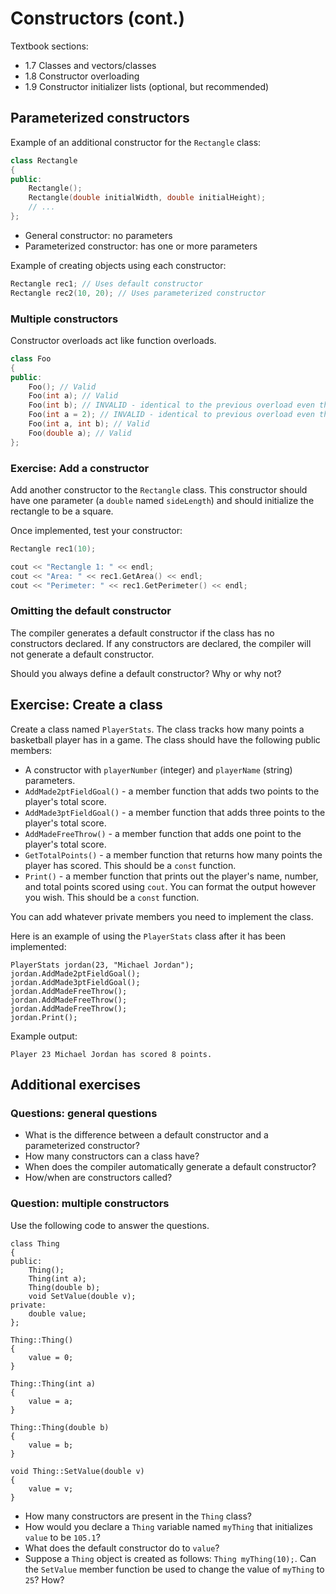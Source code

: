 # Constructors (cont.)

Textbook sections:

- 1.7 Classes and vectors/classes
- 1.8 Constructor overloading
- 1.9 Constructor initializer lists (optional, but recommended)

## Parameterized constructors

Example of an additional constructor for the `Rectangle` class:

```cpp
class Rectangle
{
public:
    Rectangle();
    Rectangle(double initialWidth, double initialHeight);
    // ...
};
```

- General constructor: no parameters
- Parameterized constructor: has one or more parameters

Example of creating objects using each constructor:

```cpp
Rectangle rec1; // Uses default constructor
Rectangle rec2(10, 20); // Uses parameterized constructor
```

### Multiple constructors

Constructor overloads act like function overloads.

```cpp
class Foo
{
public:
    Foo(); // Valid
    Foo(int a); // Valid
    Foo(int b); // INVALID - identical to the previous overload even though variable name is different
    Foo(int a = 2); // INVALID - identical to previous overload even though there is a default value
    Foo(int a, int b); // Valid
    Foo(double a); // Valid
};
```

### Exercise: Add a constructor

Add another constructor to the `Rectangle` class. This constructor should have one parameter (a `double` named `sideLength`) and should initialize the rectangle to be a square.

Once implemented, test your constructor:

```cpp
Rectangle rec1(10);

cout << "Rectangle 1: " << endl;
cout << "Area: " << rec1.GetArea() << endl;
cout << "Perimeter: " << rec1.GetPerimeter() << endl;
```

### Omitting the default constructor

The compiler generates a default constructor if the class has no constructors declared. If any constructors are declared, the compiler will not generate a default constructor.

Should you always define a default constructor? Why or why not?

## Exercise: Create a class

Create a class named `PlayerStats`. The class tracks how many points a basketball player has in a game. The class should have the following public members:

- A constructor with `playerNumber` (integer) and `playerName` (string) parameters.
- `AddMade2ptFieldGoal()` - a member function that adds two points to the player's total score.
- `AddMade3ptFieldGoal()` - a member function that adds three points to the player's total score.
- `AddMadeFreeThrow()` - a member function that adds one point to the player's total score.
- `GetTotalPoints()` - a member function that returns how many points the player has scored. This should be a `const` function.
- `Print()` - a member function that prints out the player's name, number, and total points scored using `cout`. You can format the output however you wish. This should be a `const` function.

You can add whatever private members you need to implement the class.

Here is an example of using the `PlayerStats` class after it has been implemented:

```
PlayerStats jordan(23, "Michael Jordan");
jordan.AddMade2ptFieldGoal();
jordan.AddMade3ptFieldGoal();
jordan.AddMadeFreeThrow();
jordan.AddMadeFreeThrow();
jordan.AddMadeFreeThrow();
jordan.Print();
```

Example output:

```
Player 23 Michael Jordan has scored 8 points.
```

## Additional exercises

### Questions: general questions

- What is the difference between a default constructor and a parameterized constructor?
- How many constructors can a class have?
- When does the compiler automatically generate a default constructor?
- How/when are constructors called?

### Question: multiple constructors

Use the following code to answer the questions.

```
class Thing
{
public:
    Thing();
    Thing(int a);
    Thing(double b);
    void SetValue(double v);
private:
    double value;
};

Thing::Thing()
{
    value = 0;
}

Thing::Thing(int a)
{
    value = a;
}

Thing::Thing(double b)
{
    value = b;
}

void Thing::SetValue(double v)
{
    value = v;
}
```

- How many constructors are present in the `Thing` class?
- How would you declare a `Thing` variable named `myThing` that initializes `value` to be `105.1`?
- What does the default constructor do to `value`?
- Suppose a `Thing` object is created as follows: `Thing myThing(10);`. Can the `SetValue` member function be used to change the value of `myThing` to `25`? How?
